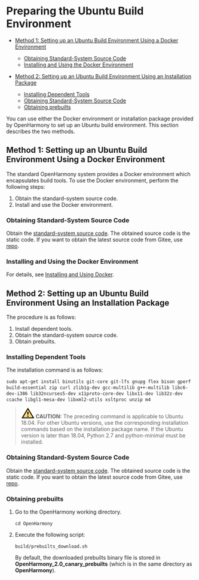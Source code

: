 # Preparing the Ubuntu Build Environment<a name="EN-US_TOPIC_0000001161257591"></a>

-   [Method 1: Setting up an Ubuntu Build Environment Using a Docker Environment](#section1643363843714)
    -   [Obtaining Standard-System Source Code](#section58448331029)
    -   [Installing and Using the Docker Environment](#section22916211916)

-   [Method 2: Setting up an Ubuntu Build Environment Using an Installation Package](#section25961010189)
    -   [Installing Dependent Tools](#section109262032104819)
    -   [Obtaining Standard-System Source Code](#section6325556113718)
    -   [Obtaining prebuilts](#section16453104219209)


You can use either the Docker environment or installation package provided by OpenHarmony to set up an Ubuntu build environment. This section describes the two methods.

## Method 1: Setting up an Ubuntu Build Environment Using a Docker Environment<a name="section1643363843714"></a>

The standard OpenHarmony system provides a Docker environment which encapsulates build tools. To use the Docker environment, perform the following steps:

1.  Obtain the standard-system source code.
2.  Install and use the Docker environment.

### Obtaining Standard-System Source Code<a name="section58448331029"></a>

Obtain the  [standard-system source code](https://repo.huaweicloud.com/harmonyos/os/2.0/code-2.0-canary.tar.gz). The obtained source code is the static code. If you want to obtain the latest source code from Gitee, use  [repo](../get-code/source-code-acquisition.md).

### Installing and Using the Docker Environment<a name="section22916211916"></a>

For details, see  [Installing and Using Docker](../get-code/tool-acquisition.md).

## Method 2: Setting up an Ubuntu Build Environment Using an Installation Package<a name="section25961010189"></a>

The procedure is as follows:

1.  Install dependent tools.
2.  Obtain the standard-system source code.
3.  Obtain prebuilts.

### Installing Dependent Tools<a name="section109262032104819"></a>

The installation command is as follows:

```
sudo apt-get install binutils git-core git-lfs gnupg flex bison gperf build-essential zip curl zlib1g-dev gcc-multilib g++-multilib libc6-dev-i386 lib32ncurses5-dev x11proto-core-dev libx11-dev lib32z-dev ccache libgl1-mesa-dev libxml2-utils xsltproc unzip m4 
```

>![](public_sys-resources/icon-caution.gif) **CAUTION:** 
>The preceding command is applicable to Ubuntu 18.04. For other Ubuntu versions, use the corresponding installation commands based on the installation package name. If the Ubuntu version is later than 18.04, Python 2.7 and python-minimal must be installed.

### Obtaining Standard-System Source Code<a name="section6325556113718"></a>

Obtain the  [standard-system source code](https://repo.huaweicloud.com/harmonyos/os/2.0/code-2.0-canary.tar.gz). The obtained source code is the static code. If you want to obtain the latest source code from Gitee, use  [repo](../get-code/source-code-acquisition.md).

### Obtaining prebuilts<a name="section16453104219209"></a>

1.  Go to the OpenHarmony working directory.

    ```
    cd OpenHarmony
    ```

2.  Execute the following script:

    ```
    build/prebuilts_download.sh
    ```

    By default, the downloaded prebuilts binary file is stored in  **OpenHarmony\_2.0\_canary\_prebuilts**  \(which is in the same directory as  **OpenHarmony**\).


